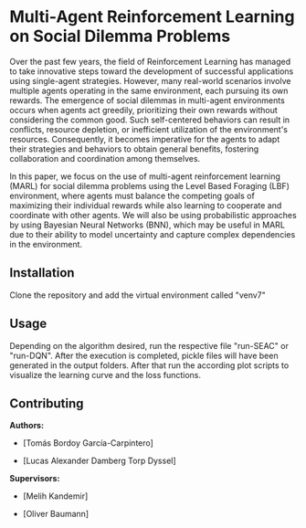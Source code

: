 # Multi-Agent Reinforcement Learning on Social Dilemma Problems

Over the past few years, the field of Reinforcement Learning has managed to take innovative steps toward the development of successful applications using single-agent strategies. However, many real-world scenarios involve multiple agents operating in the same environment, each pursuing its own rewards. The emergence of social dilemmas in multi-agent environments occurs when agents act greedily, prioritizing their own rewards without considering the common good. Such self-centered behaviors can result in conflicts, resource depletion, or inefficient utilization of the environment's resources. Consequently, it becomes imperative for the agents to adapt their strategies and behaviors to obtain general benefits, fostering collaboration and coordination among themselves.  

In this paper, we focus on the use of multi-agent reinforcement learning (MARL) for social dilemma problems using the Level Based Foraging (LBF) environment, where agents must balance the competing goals of maximizing their individual rewards while also learning to cooperate and coordinate with other agents. We will also be using probabilistic approaches by using Bayesian Neural Networks (BNN), which may be useful in MARL due to their ability to model uncertainty and capture complex dependencies in the environment.

## Installation

Clone the repository and add the virtual environment called "venv7"

## Usage

Depending on the algorithm desired, run the respective file "run-SEAC" or "run-DQN". After the execution is completed, pickle files will have been generated in the output folders. After that run the according plot scripts to visualize the learning curve and the loss functions.

## Contributing

**Authors:**

- [Tomás Bordoy García-Carpintero]

- [Lucas Alexander Damberg Torp Dyssel]

**Supervisors:**

- [Melih Kandemir]

- [Oliver Baumann]


